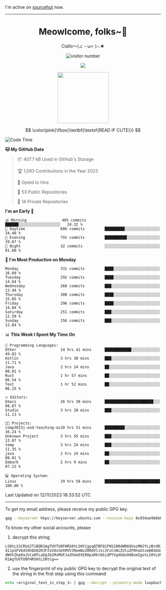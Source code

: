 I'm active on [sourcehut](https://sr.ht/~meow_king/) now. 

---

<div align="center">
  <h1>Meowlcome, folks~👋</h1>
  <p>Ciallo～(∠・ω< )⌒★</p>
</div>

<p align="center">
  <img src="https://count.getloli.com/get/@Ziqi-Yang?theme=rule34" alt="visitor number" />
</p>

<p align="center">
  <img src="https://skillicons.dev/icons?i=rust,c,py,flutter,go,java,js,bash,linux,emacs" />
</p>
<p align="center">
  <img height="165" src="https://github-readme-stats.vercel.app/api?username=Ziqi-Yang&show_icons=true&include_all_commits=true&hide_border=true" />
</p>

$$
\color{pink}\fbox{\textbf{\textsf{READ IF CUTE}}}
$$

<!--START_SECTION:waka-->
![Code Time](http://img.shields.io/badge/Code%20Time-1%2C842%20hrs%2031%20mins-blue)

**🐱 My GitHub Data** 

> 📦 407.7 kB Used in GitHub's Storage 
 > 
> 🏆 1,093 Contributions in the Year 2023
 > 
> 💼 Opted to Hire
 > 
> 📜 53 Public Repositories 
 > 
> 🔑 14 Private Repositories 
 > 
**I'm an Early 🐤** 

```text
🌞 Morning                485 commits         ██████░░░░░░░░░░░░░░░░░░░   24.32 % 
🌆 Daytime                686 commits         █████████░░░░░░░░░░░░░░░░   34.40 % 
🌃 Evening                791 commits         ██████████░░░░░░░░░░░░░░░   39.67 % 
🌙 Night                  32 commits          ░░░░░░░░░░░░░░░░░░░░░░░░░   01.60 % 
```
📅 **I'm Most Productive on Monday** 

```text
Monday                   331 commits         ████░░░░░░░░░░░░░░░░░░░░░   16.60 % 
Tuesday                  292 commits         ████░░░░░░░░░░░░░░░░░░░░░   14.64 % 
Wednesday                268 commits         ███░░░░░░░░░░░░░░░░░░░░░░   13.44 % 
Thursday                 300 commits         ████░░░░░░░░░░░░░░░░░░░░░   15.05 % 
Friday                   296 commits         ████░░░░░░░░░░░░░░░░░░░░░   14.84 % 
Saturday                 251 commits         ███░░░░░░░░░░░░░░░░░░░░░░   12.59 % 
Sunday                   256 commits         ███░░░░░░░░░░░░░░░░░░░░░░   12.84 % 
```


📊 **This Week I Spent My Time On** 

```text
💬 Programming Languages: 
Other                    14 hrs 41 mins      ████████████░░░░░░░░░░░░░   49.02 % 
Kotlin                   3 hrs 30 mins       ███░░░░░░░░░░░░░░░░░░░░░░   11.71 % 
Java                     2 hrs 24 mins       ██░░░░░░░░░░░░░░░░░░░░░░░   08.01 % 
Rust                     1 hr 57 mins        ██░░░░░░░░░░░░░░░░░░░░░░░   06.54 % 
Text                     1 hr 52 mins        ██░░░░░░░░░░░░░░░░░░░░░░░   06.25 % 

🔥 Editors: 
Emacs                    26 hrs 38 mins      ██████████████████████░░░   88.87 % 
Studio                   3 hrs 20 mins       ███░░░░░░░░░░░░░░░░░░░░░░   11.13 % 

🐱‍💻 Projects: 
comp3013j-ood-teaching-as10 hrs 51 mins      █████████░░░░░░░░░░░░░░░░   36.24 % 
Unknown Project          3 hrs 55 mins       ███░░░░░░░░░░░░░░░░░░░░░░   13.07 % 
temp                     3 hrs 24 mins       ███░░░░░░░░░░░░░░░░░░░░░░   11.35 % 
java                     2 hrs 24 mins       ██░░░░░░░░░░░░░░░░░░░░░░░   08.01 % 
Embark                   2 hrs 9 mins        ██░░░░░░░░░░░░░░░░░░░░░░░   07.22 % 

💻 Operating System: 
Linux                    29 hrs 58 mins      █████████████████████████   100.00 % 
```


 Last Updated on 12/11/2023 18:33:52 UTC
<!--END_SECTION:waka-->

-----

To get my email address, please receive my public GPG key.
```bash
gpg --keyserver hkps://keyserver.ubuntu.com --receive-keys 0x934ae9b6b6e9ff34
```
To know my other social accounts, please
1) decrypt this string
```
LS0tLS1CRUdJTiBQR1AgTUVTU0FHRS0tLS0tCgpqQTBFQ1FNS200dWR6QVozM0JYLzBrd0JNU0Ru
d1JpSFV6dS9hQUQ2R3F2V28xSUtMVVJRemNxZ0ROVlJsc2FzCnNiZUluZFRhaGtxeDBSbUxEajVq
dWVhZkp0ajhCa0FLaDg3b1MvMUFJa3hUeE9IRHpxRkt6bjdPYVg4bQo9d0xmZgotLS0tLUVORCBQ
R1AgTUVTU0FHRS0tLS0tCg==
```
2) use the fingerprint of my public GPG key to decrypt the original text of the string in the first step using this command
```bash
echo <original_text_in_step_1> | gpg --decrypt --pinentry-mode loopback --armor
```



